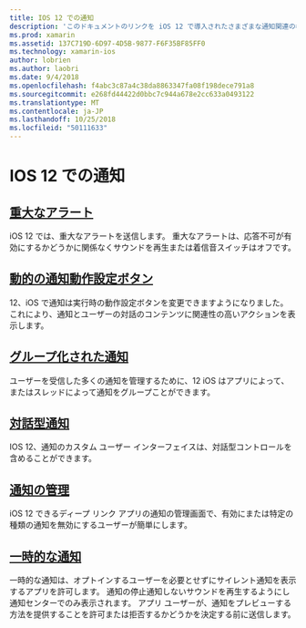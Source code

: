 ```yaml
---
title: IOS 12 での通知
description: 'このドキュメントのリンクを iOS 12 で導入されたさまざまな通知関連の機能を使用する方法を説明するガイド: 一時的な通知、グループ化の通知、通知の管理、対話型通知、動的の通知動作設定ボタンおよび重大なアラート。'
ms.prod: xamarin
ms.assetid: 137C719D-6D97-4D5B-9877-F6F35BF85FF0
ms.technology: xamarin-ios
author: lobrien
ms.author: laobri
ms.date: 9/4/2018
ms.openlocfilehash: f4abc3c87a4c38da8863347fa08f198dece791a8
ms.sourcegitcommit: e268fd44422d0bbc7c944a678e2cc633a0493122
ms.translationtype: MT
ms.contentlocale: ja-JP
ms.lasthandoff: 10/25/2018
ms.locfileid: "50111633"
---
```

# <a name="notifications-in-ios-12"></a>IOS 12 での通知

## <a name="critical-alertscritical-alertsmd"></a>[重大なアラート](critical-alerts.md)

iOS 12 では、重大なアラートを送信します。 重大なアラートは、応答不可が有効にするかどうかに関係なくサウンドを再生または着信音スイッチはオフです。

## <a name="dynamic-notification-action-buttonsdynamic-actionsmd"></a>[動的の通知動作設定ボタン](dynamic-actions.md)

12、iOS で通知は実行時の動作設定ボタンを変更できますようになりました。
これにより、通知とユーザーの対話のコンテンツに関連性の高いアクションを表示します。

## <a name="grouped-notificationsgroupedmd"></a>[グループ化された通知](grouped.md)

ユーザーを受信した多くの通知を管理するために、12 iOS はアプリによって、またはスレッドによって通知をグループことができます。

## <a name="interactive-notificationsinteractivemd"></a>[対話型通知](interactive.md)

IOS 12、通知のカスタム ユーザー インターフェイスは、対話型コントロールを含めることができます。

## <a name="notification-managementmanagementmd"></a>[通知の管理](management.md)

iOS 12 できるディープ リンク アプリの通知の管理画面で、有効にまたは特定の種類の通知を無効にするユーザーが簡単にします。

## <a name="provisional-notificationsprovisionalmd"></a>[一時的な通知](provisional.md)

一時的な通知は、オプトインするユーザーを必要とせずにサイレント通知を表示するアプリを許可します。 通知の停止通知しないサウンドを再生するようにし通知センターでのみ表示されます。 アプリ ユーザーが、通知をプレビューする方法を提供することを許可または拒否するかどうかを決定する前に送信します。
